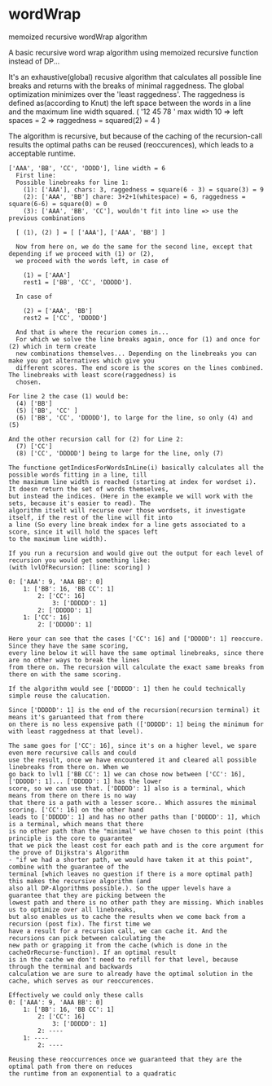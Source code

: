 # wordWrap
memoized recursive wordWrap algorithm

A basic recursive word wrap algorithm using memoized recursive function instead of DP...

It's an exhaustive(global) recusive algorithm that calculates all possible line breaks and returns with the breaks of minimal raggedness. The global optimization minimizes over the 'least raggedness'. The raggedness is defined as(according to Knut) the left space between the words in a line and the maximum line width squared. ( '12 45 78  ' max width 10 => left spaces = 2 => raggedness = squared(2) = 4 )

The algorithm is recursive, but because of the caching of the recursion-call results the optimal paths can be reused (reoccurences), which leads to a acceptable runtime.
  
  
    ['AAA', 'BB', 'CC', 'DDDD'], line width = 6
      First line:
      Possible linebreaks for line 1:  
        (1): ['AAA'], chars: 3, raggedness = square(6 - 3) = square(3) = 9
        (2): ['AAA', 'BB'] chare: 3+2+1(whitespace) = 6, raggedness = square(6-6) = square(0) = 0
        (3): ['AAA', 'BB', 'CC'], wouldn't fit into line => use the previous combinations
    
      [ (1), (2) ] = [ ['AAA'], ['AAA', 'BB'] ]
      
      Now from here on, we do the same for the second line, except that depending if we proceed with (1) or (2),
      we proceed with the words left, in case of 

        (1) = ['AAA']
        rest1 = ['BB', 'CC', 'DDDDD']. 

      In case of 

        (2) = ['AAA', 'BB']
        rest2 = ['CC', 'DDDDD']

      And that is where the recurion comes in...
      For which we solve the line breaks again, once for (1) and once for (2) which in term create
      new combinations themselves... Depending on the linebreaks you can make you got alternatives which give you
      different scores. The end score is the scores on the lines combined. The linebreaks with least score(raggedness) is
      chosen.
      
    For line 2 the case (1) would be:
      (4) ['BB']
      (5) ['BB', 'CC' ]
      (6) ['BB', 'CC', 'DDDDD'], to large for the line, so only (4) and (5)
      
    And the other recursion call for (2) for Line 2:
      (7) ['CC']
      (8) ['CC', 'DDDDD'] being to large for the line, only (7)
      
    The functione getIndicesForWordsInLine(i) basically calculates all the possible words fitting in a line, till
    the maximum line width is reached (starting at index for wordset i). It doesn return the set of words themselves,
    but instead the indices. (Here in the example we will work with the sets, because it's easier to read). The
    algorithm itselt will recurse over those wordsets, it investigate itself, if the rest of the line will fit into
    a line (So every line break index for a line gets associated to a score, since it will hold the spaces left
    to the maximum line width).

    If you run a recursion and would give out the output for each level of recursion you would get something like:
    (with lvlOfRecursion: [line: scoring] )
    
    0: ['AAA': 9, 'AAA BB': 0]
        1: ['BB': 16, 'BB CC': 1]
            2: ['CC': 16]
                3: ['DDDDD': 1]
            2: ['DDDDD': 1]
        1: ['CC': 16]
            2: ['DDDDD': 1]
		
    Here your can see that the cases ['CC': 16] and ['DDDDD': 1] reoccure. Since they have the same scoring,
    every line below it will have the same optimal linebreaks, since there are no other ways to break the lines
    from there on. The recursion will calculate the exact same breaks from there on with the same scoring.
    
    If the algorithm would see ['DDDDD': 1] then he could technically simple reuse the calucation.
    
    Since ['DDDDD': 1] is the end of the recursion(recursion terminal) it means it's garuanteed that from there
    on there is no less expensive path (['DDDDD': 1] being the minimum for with least raggedness at that level).
    
    The same goes for ['CC': 16], since it's on a higher level, we spare even more recursive calls and could
    use the result, once we have encountered it and cleared all possible linebreaks from there on. When we
    go back to lvl1 ['BB CC': 1] we can chose now between ['CC': 16], ['DDDDD': 1]... ['DDDDD': 1] has the lower
    score, so we can use that. ['DDDDD': 1] also is a terminal, which means from there on there is no way
    that there is a path with a lesser score.. Which assures the minimal scoring. ['CC': 16] on the other hand
    leads to ['DDDDD': 1] and has no other paths than ['DDDDD': 1], which is a terminal, which means that there
    is no other path than the "minimal" we have chosen to this point (this principle is the core to guarantee
    that we pick the least cost for each path and is the core argument for the prove of Dijkstra's Algorithm
    - "if we had a shorter path, we would have taken it at this point", combine with the guarantee of the 
    terminal [which leaves no question if there is a more optimal path] this makes the recursive algorithm (and
    also all DP-Algorithms possible.). So the upper levels have a guarantee that they are picking between the
    lowest path and there is no other path they are missing. Which inables us to optimize over all linebreaks,
    but also enables us to cache the results when we come back from a recursion (post fix). The first time we 
    have a result for a recursion call, we can cache it. And the recursions can pick between calculating the
    new path or grapping it from the cache (which is done in the cacheOrRecurse-function). If an optimal result
    is in the cache we don't need to refill for that level, because through the terminal and backwards
    calculation we are sure to already have the optimal solution in the cache, which serves as our reoccurences.

    Effectively we could only these calls
    0: ['AAA': 9, 'AAA BB': 0]
        1: ['BB': 16, 'BB CC': 1]
            2: ['CC': 16]
                3: ['DDDDD': 1]
            2: ----
        1: ----
            2: ----
		
    Reusing these reoccurrences once we guaranteed that they are the optimal path from there on reduces
    the runtime from an exponential to a quadratic
